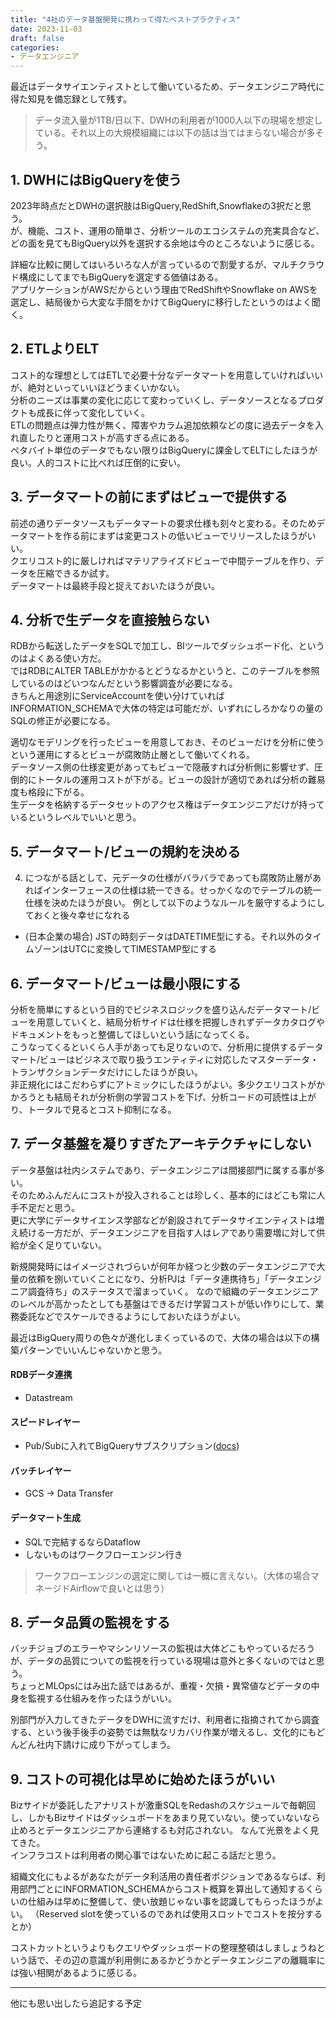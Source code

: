 ```yaml
---
title: "4社のデータ基盤開発に携わって得たベストプラクティス"
date: 2023-11-03
draft: false
categories:
- データエンジニア
---
```


最近はデータサイエンティストとして働いているため、データエンジニア時代に得た知見を備忘録として残す。

> データ流入量が1TB/日以下、DWHの利用者が1000人以下の現場を想定している。それ以上の大規模組織には以下の話は当てはまらない場合が多そう。

## 1. DWHにはBigQueryを使う

2023年時点だとDWHの選択肢はBigQuery,RedShift,Snowflakeの3択だと思う。  
が、機能、コスト、運用の簡単さ、分析ツールのエコシステムの充実具合など、どの面を見てもBigQuery以外を選択する余地は今のところないように感じる。  
  
詳細な比較に関してはいろいろな人が言っているので割愛するが、マルチクラウド構成にしてまでもBigQueryを選定する価値はある。  
アプリケーションがAWSだからという理由でRedShiftやSnowflake on AWSを選定し、結局後から大変な手間をかけてBigQueryに移行したというのはよく聞く。　　

## 2. ETLよりELT

コスト的な理想としてはETLで必要十分なデータマートを用意していければいいが、絶対といっていいほどうまくいかない。  
分析のニーズは事業の変化に応じて変わっていくし、データソースとなるプロダクトも成長に伴って変化していく。  
ETLの問題点は弾力性が無く、障害やカラム追加依頼などの度に過去データを入れ直したりと運用コストが高すぎる点にある。  
ペタバイト単位のデータでもない限りはBigQueryに課金してELTにしたほうが良い。人的コストに比べれば圧倒的に安い。

## 3. データマートの前にまずはビューで提供する

前述の通りデータソースもデータマートの要求仕様も刻々と変わる。そのためデータマートを作る前にまずは変更コストの低いビューでリリースしたほうがいい。  
クエリコスト的に厳しければマテリアライズドビューで中間テーブルを作り、データを圧縮できるか試す。  
データマートは最終手段と捉えておいたほうが良い。

## 4. 分析で生データを直接触らない  

RDBから転送したデータをSQLで加工し、BIツールでダッシュボード化、というのはよくある使い方だ。  
ではRDBにALTER TABLEがかかるとどうなるかというと、このテーブルを参照しているのはどいつなんだという影響調査が必要になる。  
きちんと用途別にServiceAccountを使い分けていればINFORMATION_SCHEMAで大体の特定は可能だが、いずれにしろかなりの量のSQLの修正が必要になる。  
  
適切なモデリングを行ったビューを用意しておき、そのビューだけを分析に使うという運用にするとビューが腐敗防止層として働いてくれる。  
データソース側の仕様変更があってもビューで隠蔽すれば分析側に影響せず、圧倒的にトータルの運用コストが下がる。ビューの設計が適切であれば分析の難易度も格段に下がる。  
生データを格納するデータセットのアクセス権はデータエンジニアだけが持っているというレベルでいいと思う。  

## 5. データマート/ビューの規約を決める
4. につながる話として、元データの仕様がバラバラであっても腐敗防止層があればインターフェースの仕様は統一できる。せっかくなのでテーブルの統一仕様を決めたほうが良い。
例として以下のようなルールを厳守するようにしておくと後々幸せになれる
- (日本企業の場合) JSTの時刻データはDATETIME型にする。それ以外のタイムゾーンはUTCに変換してTIMESTAMP型にする

## 6. データマート/ビューは最小限にする

分析を簡単にするという目的でビジネスロジックを盛り込んだデータマート/ビューを用意していくと、結局分析サイドは仕様を把握しきれずデータカタログやドキュメントをもっと整備してほしいという話になってくる。  
こうなってくるといくら人手があっても足りないので、分析用に提供するデータマート/ビューはビジネスで取り扱うエンティティに対応したマスターデータ・トランザクションデータだけにしたほうが良い。  
非正規化にはこだわらずにアトミックにしたほうがよい。多少クエリコストがかかろうとも結局それが分析側の学習コストを下げ、分析コードの可読性は上がり、トータルで見るとコスト抑制になる。  

## 7. データ基盤を凝りすぎたアーキテクチャにしない

データ基盤は社内システムであり、データエンジニアは間接部門に属する事が多い。  
そのためふんだんにコストが投入されることは珍しく、基本的にはどこも常に人手不足だと思う。  
更に大学にデータサイエンス学部などが創設されてデータサイエンティストは増え続ける一方だが、データエンジニアを目指す人はレアであり需要増に対して供給が全く足りていない。  
  
新規開発時にはイメージされづらいが何年か経つと少数のデータエンジニアで大量の依頼を捌いていくことになり、分析PJは「データ連携待ち」「データエンジニア調査待ち」のステータスで溜まっていく。
なので組織のデータエンジニアのレベルが高かったとしても基盤はできるだけ学習コストが低い作りにして、業務委託などでスケールできるようにしておいたほうがよい。  

最近はBigQuery周りの色々が進化しまくっているので、大体の場合は以下の構築パターンでいいんじゃないかと思う。

#### RDBデータ連携
- Datastream

#### スピードレイヤー
- Pub/Subに入れてBigQueryサブスクリプション([docs](https://cloud.google.com/pubsub/docs/bigquery?hl=ja))

#### バッチレイヤー
- GCS → Data Transfer

#### データマート生成
- SQLで完結するならDataflow
- しないものはワークフローエンジン行き

> ワークフローエンジンの選定に関しては一概に言えない。（大体の場合マネージドAirflowで良いとは思う）

## 8. データ品質の監視をする

バッチジョブのエラーやマシンリソースの監視は大体どこもやっているだろうが、データの品質についての監視を行っている現場は意外と多くないのではと思う。  
ちょっとMLOpsにはみ出た話ではあるが、重複・欠損・異常値などデータの中身を監視する仕組みを作ったほうがいい。  

別部門が入力してきたデータをDWHに流すだけ、利用者に指摘されてから調査する、という後手後手の姿勢では無駄なリカバリ作業が増えるし、文化的にもどんどん社内下請けに成り下がってしまう。

## 9. コストの可視化は早めに始めたほうがいい

Bizサイドが委託したアナリストが激重SQLをRedashのスケジュールで毎朝回し、しかもBizサイドはダッシュボードをあまり見ていない。使っていないなら止めろとデータエンジニアから連絡するも対応されない。
なんて光景をよく見てきた。  
インフラコストは利用者の関心事ではないために起こる話だと思う。  

組織文化にもよるがあなたがデータ利活用の責任者ポジションであるならば、利用部門ごとにINFORMATION_SCHEMAからコスト概算を算出して通知するくらいの仕組みは早めに整備して、使い放題じゃない事を認識してもらったほうがよい。
（Reserved slotを使っているのであれば使用スロットでコストを按分するとか）

コストカットというよりもクエリやダッシュボードの整理整頓はしましょうねという話で、その辺の意識が利用側にあるかどうかとデータエンジニアの離職率には強い相関があるように感じる。

---

他にも思い出したら追記する予定

